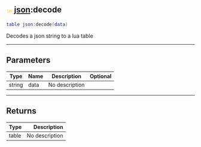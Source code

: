 ## ![shared](../../.gitbook/assets/shared.png) [json](https://iaswiki.rawr.dev/readme/json):decode

```lua
table json:decode(data)
```

Decodes a json string to a lua table

------
## Parameters

| Type   | Name | Description | Optional |
| ------ | ---- | ----------- | -------: |
| string | data | No description |  |


------
## Returns

| Type   | Description |
| ------ | ----------: |
| table | No description |

